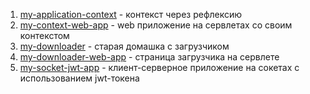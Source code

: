 1. [my-application-context](/my-application-context) - контекст через рефлексию
2. [my-context-web-app](/my-context-web-app) - web приложение на сервлетах со своим контекстом
3. [my-downloader](/my-downloader) - старая домашка с загрузчиком
4. [my-downloader-web-app](/my-downloader-web-app) - страница загрузчика на сервлете
5. [my-socket-jwt-app](/my-socket-jwt-app) - клиент-серверное приложение на сокетах с использованием jwt-токена

